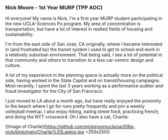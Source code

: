  ### **Nick Moore** - 1st Year MURP (TPP AOC)
 
 Hi everyone! My name is Nick, I'm a first year MURP student participating in the new UCLA-Sciences Po program. My area of concentration is transportation, but have a lot of interest in realted fields of housing and sustainability. 
 
 I'm from the east side of San Jose, CA originally, where I became interested in (and frustrated by) the transit system I used to get to school and work in a relatively suburban environment. That being said, I see a lot of potential in that community and others to transition to a less car-centric design and culture.
 
 A lot of my experience in the planning space is actually more on the political side, having worked in the State Capitol and on transit/housing campaigns. Most recently, I spent the last 3 years working as a performance auditor and fraud investigator for the City of San Francisco. 
 
 I just moved to LA about a month ago, but have really enjoyed the proximity to the beach where I go for runs pretty frequently and join a weekly volleyball meetup. I also enjoy hiking, eating street food, practicing french, and doing the NYT crossword. Oh I also have a cat, Charlie: 
 
 ![Image of Charlie](https://github.com/nickmooreucla/up206a-nick/blob/main/Charlie%20Laptop.jpg =250x250))
 

